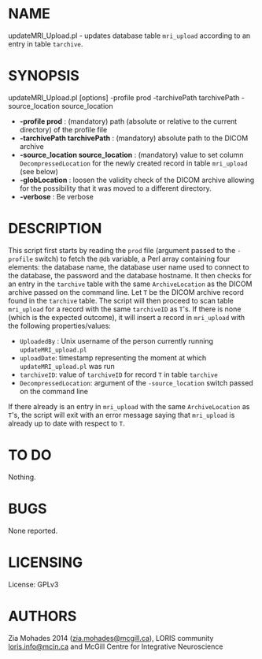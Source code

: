 # NAME

updateMRI\_Upload.pl - updates database table `mri_upload` according to an entry in table
   `tarchive`.

# SYNOPSIS

updateMRI\_Upload.pl \[options\] -profile prod -tarchivePath tarchivePath -source\_location source\_location

- **-profile prod** : (mandatory) path (absolute or relative to the current directory) of the 
    profile file
- **-tarchivePath tarchivePath** : (mandatory) absolute path to the DICOM archive
- **-source\_location source\_location** : (mandatory) value to set column 
    `DecompressedLocation` for the newly created record in table `mri_upload` (see below)
- **-globLocation** : loosen the validity check of the DICOM archive allowing for the 
     possibility that it was moved to a different directory.
- **-verbose** : Be verbose

# DESCRIPTION

This script first starts by reading the `prod` file (argument passed to the `-profile` switch)
to fetch the `@db` variable, a Perl array containing four elements: the database
name, the database user name used to connect to the database, the password and the 
database hostname. It then checks for an entry in the `tarchive` table with the same 
`ArchiveLocation` as the DICOM archive passed on the command line. Let `T` be the 
DICOM archive record found in the `tarchive` table. The script will then proceed to scan table 
`mri_upload` for a record with the same `tarchiveID` as `T`'s. If there is none (which is the 
expected outcome), it will insert a record in `mri_upload` with the following properties/values:

- `UploadedBy` : Unix username of the person currently running `updateMRI_upload.pl`
- `uploadDate`: timestamp representing the moment at which `updateMRI_upload.pl` was run
- `tarchiveID`: value of `tarchiveID` for record `T` in table `tarchive`
- `DecompressedLocation`: argument of the `-source_location` switch passed on the command line

If there already is an entry in `mri_upload` with the same `ArchiveLocation` as `T`'s, the script
will exit with an error message saying that `mri_upload` is already up to date with respect to
`T`. 

# TO DO

Nothing.

# BUGS

None reported.

# LICENSING

License: GPLv3

# AUTHORS

Zia Mohades 2014 (zia.mohades@mcgill.ca),
LORIS community <loris.info@mcin.ca> and McGill Centre for Integrative Neuroscience
